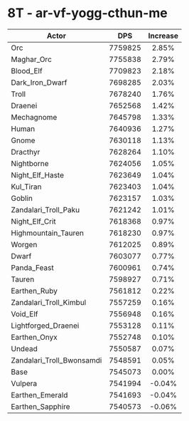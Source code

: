 # 8T - ar-vf-yogg-cthun-me
| Actor | DPS | Increase |
|---|:---:|:---:|
|Orc|7759825|2.85%|
|Maghar_Orc|7755838|2.79%|
|Blood_Elf|7709823|2.18%|
|Dark_Iron_Dwarf|7698285|2.03%|
|Troll|7678240|1.76%|
|Draenei|7652568|1.42%|
|Mechagnome|7645798|1.33%|
|Human|7640936|1.27%|
|Gnome|7630118|1.13%|
|Dracthyr|7628264|1.10%|
|Nightborne|7624056|1.05%|
|Night_Elf_Haste|7623649|1.04%|
|Kul_Tiran|7623403|1.04%|
|Goblin|7623157|1.03%|
|Zandalari_Troll_Paku|7621242|1.01%|
|Night_Elf_Crit|7618368|0.97%|
|Highmountain_Tauren|7618230|0.97%|
|Worgen|7612025|0.89%|
|Dwarf|7603077|0.77%|
|Panda_Feast|7600961|0.74%|
|Tauren|7598927|0.71%|
|Earthen_Ruby|7561812|0.22%|
|Zandalari_Troll_Kimbul|7557259|0.16%|
|Void_Elf|7556948|0.16%|
|Lightforged_Draenei|7553128|0.11%|
|Earthen_Onyx|7552748|0.10%|
|Undead|7550587|0.07%|
|Zandalari_Troll_Bwonsamdi|7548591|0.05%|
|Base|7545073|0.00%|
|Vulpera|7541994|-0.04%|
|Earthen_Emerald|7541693|-0.04%|
|Earthen_Sapphire|7540573|-0.06%|
